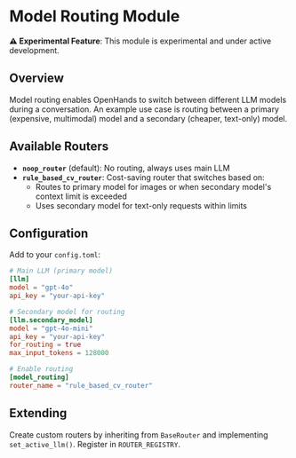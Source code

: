# Model Routing Module

**⚠️ Experimental Feature**: This module is experimental and under active development.

## Overview

Model routing enables OpenHands to switch between different LLM models during a conversation. An example use case is routing between a primary (expensive, multimodal) model and a secondary (cheaper, text-only) model.

## Available Routers

- **`noop_router`** (default): No routing, always uses main LLM
- **`rule_based_cv_router`**: Cost-saving router that switches based on:
  - Routes to primary model for images or when secondary model's context limit is exceeded
  - Uses secondary model for text-only requests within limits

## Configuration

Add to your `config.toml`:

```toml
# Main LLM (primary model)
[llm]
model = "gpt-4o"
api_key = "your-api-key"

# Secondary model for routing
[llm.secondary_model]
model = "gpt-4o-mini"
api_key = "your-api-key"
for_routing = true
max_input_tokens = 128000

# Enable routing
[model_routing]
router_name = "rule_based_cv_router"
```

## Extending

Create custom routers by inheriting from `BaseRouter` and implementing `set_active_llm()`. Register in `ROUTER_REGISTRY`.
